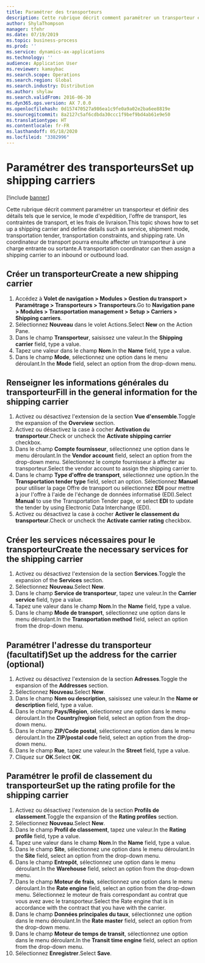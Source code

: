 ```yaml
---
title: Paramétrer des transporteurs
description: Cette rubrique décrit comment paramétrer un transporteur et définir des détails tels que le service, le mode d'expédition, l'offre de transport, les contraintes de transport, et les frais de livraison.
author: ShylaThompson
manager: tfehr
ms.date: 07/19/2019
ms.topic: business-process
ms.prod: ''
ms.service: dynamics-ax-applications
ms.technology: ''
audience: Application User
ms.reviewer: kamaybac
ms.search.scope: Operations
ms.search.region: Global
ms.search.industry: Distribution
ms.author: shylaw
ms.search.validFrom: 2016-06-30
ms.dyn365.ops.version: AX 7.0.0
ms.openlocfilehash: 0d157470527a986ea1c9fe0a9a02e2ba6ee8819e
ms.sourcegitcommit: 8a2127c5af6cdbda30ccc1f9bef9bd4ab61e9e50
ms.translationtype: HT
ms.contentlocale: fr-FR
ms.lasthandoff: 05/18/2020
ms.locfileid: "3382996"
---
```

# <a name="set-up-shipping-carriers"></a><span data-ttu-id="8cb6c-103">Paramétrer des transporteurs</span><span class="sxs-lookup"><span data-stu-id="8cb6c-103">Set up shipping carriers</span></span>

[!include [banner](../../includes/banner.md)]

<span data-ttu-id="8cb6c-104">Cette rubrique décrit comment paramétrer un transporteur et définir des détails tels que le service, le mode d'expédition, l'offre de transport, les contraintes de transport, et les frais de livraison.</span><span class="sxs-lookup"><span data-stu-id="8cb6c-104">This topic shows how to set up a shipping carrier and define details such as service, shipment mode, transportation tender, transportation constraints, and shipping rate.</span></span> <span data-ttu-id="8cb6c-105">Un coordinateur de transport pourra ensuite affecter un transporteur à une charge entrante ou sortante.</span><span class="sxs-lookup"><span data-stu-id="8cb6c-105">A transportation coordinator can then assign a shipping carrier to an inbound or outbound load.</span></span>


## <a name="create-a-new-shipping-carrier"></a><span data-ttu-id="8cb6c-106">Créer un transporteur</span><span class="sxs-lookup"><span data-stu-id="8cb6c-106">Create a new shipping carrier</span></span>
1. <span data-ttu-id="8cb6c-107">Accédez à **Volet de navigation > Modules > Gestion du transport > Paramétrage > Transporteurs > Transporteurs**.</span><span class="sxs-lookup"><span data-stu-id="8cb6c-107">Go to **Navigation pane > Modules > Transportation management > Setup > Carriers > Shipping carriers**.</span></span>
2. <span data-ttu-id="8cb6c-108">Sélectionnez **Nouveau** dans le volet Actions.</span><span class="sxs-lookup"><span data-stu-id="8cb6c-108">Select **New** on the Action Pane.</span></span>
3. <span data-ttu-id="8cb6c-109">Dans le champ **Transporteur**, saisissez une valeur.</span><span class="sxs-lookup"><span data-stu-id="8cb6c-109">In the **Shipping carrier** field, type a value.</span></span>
4. <span data-ttu-id="8cb6c-110">Tapez une valeur dans le champ **Nom**.</span><span class="sxs-lookup"><span data-stu-id="8cb6c-110">In the **Name** field, type a value.</span></span>
5. <span data-ttu-id="8cb6c-111">Dans le champ **Mode**, sélectionnez une option dans le menu déroulant.</span><span class="sxs-lookup"><span data-stu-id="8cb6c-111">In the **Mode** field, select an option from the drop-down menu.</span></span>

## <a name="fill-in-the-general-information-for-the-shipping-carrier"></a><span data-ttu-id="8cb6c-112">Renseigner les informations générales du transporteur</span><span class="sxs-lookup"><span data-stu-id="8cb6c-112">Fill in the general information for the shipping carrier</span></span>
1. <span data-ttu-id="8cb6c-113">Activez ou désactivez l'extension de la section **Vue d'ensemble**.</span><span class="sxs-lookup"><span data-stu-id="8cb6c-113">Toggle the expansion of the **Overview** section.</span></span>
2. <span data-ttu-id="8cb6c-114">Activez ou désactivez la case à cocher **Activation du transporteur**.</span><span class="sxs-lookup"><span data-stu-id="8cb6c-114">Check or uncheck the **Activate shipping carrier** checkbox.</span></span>
3. <span data-ttu-id="8cb6c-115">Dans le champ **Compte fournisseur**, sélectionnez une option dans le menu déroulant.</span><span class="sxs-lookup"><span data-stu-id="8cb6c-115">In the **Vendor account** field, select an option from the drop-down menu.</span></span> <span data-ttu-id="8cb6c-116">Sélectionnez le compte fournisseur à affecter au transporteur.</span><span class="sxs-lookup"><span data-stu-id="8cb6c-116">Select the vendor account to assign the shipping carrier to.</span></span>  
4. <span data-ttu-id="8cb6c-117">Dans le champ **Type d'offre de transport**, sélectionnez une option.</span><span class="sxs-lookup"><span data-stu-id="8cb6c-117">In the **Transportation tender type** field, select an option.</span></span> <span data-ttu-id="8cb6c-118">Sélectionnez **Manuel** pour utiliser la page Offre de transport ou sélectionnez **EDI** pour mettre à jour l'offre à l'aide de l'échange de données informatisé (EDI).</span><span class="sxs-lookup"><span data-stu-id="8cb6c-118">Select **Manual** to use the Transportation Tender page, or select **EDI** to update the tender by using Electronic Data Interchange (EDI).</span></span>  
5. <span data-ttu-id="8cb6c-119">Activez ou désactivez la case à cocher **Activer le classement du transporteur**.</span><span class="sxs-lookup"><span data-stu-id="8cb6c-119">Check or uncheck the **Activate carrier rating** checkbox.</span></span>

## <a name="create-the-necessary-services-for-the-shipping-carrier"></a><span data-ttu-id="8cb6c-120">Créer les services nécessaires pour le transporteur</span><span class="sxs-lookup"><span data-stu-id="8cb6c-120">Create the necessary services for the shipping carrier</span></span>
1. <span data-ttu-id="8cb6c-121">Activez ou désactivez l'extension de la section **Services**.</span><span class="sxs-lookup"><span data-stu-id="8cb6c-121">Toggle the expansion of the **Services** section.</span></span>
2. <span data-ttu-id="8cb6c-122">Sélectionnez **Nouveau**.</span><span class="sxs-lookup"><span data-stu-id="8cb6c-122">Select **New**.</span></span>
3. <span data-ttu-id="8cb6c-123">Dans le champ **Service de transporteur**, tapez une valeur.</span><span class="sxs-lookup"><span data-stu-id="8cb6c-123">In the **Carrier service** field, type a value.</span></span>
4. <span data-ttu-id="8cb6c-124">Tapez une valeur dans le champ **Nom**.</span><span class="sxs-lookup"><span data-stu-id="8cb6c-124">In the **Name** field, type a value.</span></span>
5. <span data-ttu-id="8cb6c-125">Dans le champ **Mode de transport**, sélectionnez une option dans le menu déroulant.</span><span class="sxs-lookup"><span data-stu-id="8cb6c-125">In the **Transportation method** field, select an option from the drop-down menu.</span></span>

## <a name="set-up-the-address-for-the-carrier-optional"></a><span data-ttu-id="8cb6c-126">Paramétrer l'adresse du transporteur (facultatif)</span><span class="sxs-lookup"><span data-stu-id="8cb6c-126">Set up the address for the carrier (optional)</span></span>
1. <span data-ttu-id="8cb6c-127">Activez ou désactivez l'extension de la section **Adresses**.</span><span class="sxs-lookup"><span data-stu-id="8cb6c-127">Toggle the expansion of the **Addresses** section.</span></span>
2. <span data-ttu-id="8cb6c-128">Sélectionnez **Nouveau**.</span><span class="sxs-lookup"><span data-stu-id="8cb6c-128">Select **New**.</span></span>
3. <span data-ttu-id="8cb6c-129">Dans le champ **Nom ou description**, saisissez une valeur.</span><span class="sxs-lookup"><span data-stu-id="8cb6c-129">In the **Name or description** field, type a value.</span></span>
4. <span data-ttu-id="8cb6c-130">Dans le champ **Pays/Région**, sélectionnez une option dans le menu déroulant.</span><span class="sxs-lookup"><span data-stu-id="8cb6c-130">In the **Country/region** field, select an option from the drop-down menu.</span></span>
5. <span data-ttu-id="8cb6c-131">Dans le champ **ZIP/Code postal**, sélectionnez une option dans le menu déroulant.</span><span class="sxs-lookup"><span data-stu-id="8cb6c-131">In the **ZIP/postal code** field, select an option from the drop-down menu.</span></span>
6. <span data-ttu-id="8cb6c-132">Dans le champ **Rue**, tapez une valeur.</span><span class="sxs-lookup"><span data-stu-id="8cb6c-132">In the **Street** field, type a value.</span></span>
7. <span data-ttu-id="8cb6c-133">Cliquez sur **OK**.</span><span class="sxs-lookup"><span data-stu-id="8cb6c-133">Select **OK**.</span></span>

## <a name="set-up-the-rating-profile-for-the-shipping-carrier"></a><span data-ttu-id="8cb6c-134">Paramétrer le profil de classement du transporteur</span><span class="sxs-lookup"><span data-stu-id="8cb6c-134">Set up the rating profile for the shipping carrier</span></span>
1. <span data-ttu-id="8cb6c-135">Activez ou désactivez l'extension de la section **Profils de classement**.</span><span class="sxs-lookup"><span data-stu-id="8cb6c-135">Toggle the expansion of the **Rating profiles** section.</span></span>
2. <span data-ttu-id="8cb6c-136">Sélectionnez **Nouveau**.</span><span class="sxs-lookup"><span data-stu-id="8cb6c-136">Select **New**.</span></span>
3. <span data-ttu-id="8cb6c-137">Dans le champ **Profil de classement**, tapez une valeur.</span><span class="sxs-lookup"><span data-stu-id="8cb6c-137">In the **Rating profile** field, type a value.</span></span>
4. <span data-ttu-id="8cb6c-138">Tapez une valeur dans le champ **Nom**.</span><span class="sxs-lookup"><span data-stu-id="8cb6c-138">In the **Name** field, type a value.</span></span>
5. <span data-ttu-id="8cb6c-139">Dans le champ **Site**, sélectionnez une option dans le menu déroulant.</span><span class="sxs-lookup"><span data-stu-id="8cb6c-139">In the **Site** field, select an option from the drop-down menu.</span></span>
6. <span data-ttu-id="8cb6c-140">Dans le champ **Entrepôt**, sélectionnez une option dans le menu déroulant.</span><span class="sxs-lookup"><span data-stu-id="8cb6c-140">In the **Warehouse** field, select an option from the drop-down menu.</span></span>
7. <span data-ttu-id="8cb6c-141">Dans le champ **Moteur de frais**, sélectionnez une option dans le menu déroulant.</span><span class="sxs-lookup"><span data-stu-id="8cb6c-141">In the **Rate engine** field, select an option from the drop-down menu.</span></span> <span data-ttu-id="8cb6c-142">Sélectionnez le moteur de frais correspondant au contrat que vous avez avec le transporteur.</span><span class="sxs-lookup"><span data-stu-id="8cb6c-142">Select the Rate engine that is in accordance with the contract that you have with the carrier.</span></span>  
8. <span data-ttu-id="8cb6c-143">Dans le champ **Données principales du taux**, sélectionnez une option dans le menu déroulant.</span><span class="sxs-lookup"><span data-stu-id="8cb6c-143">In the **Rate master** field, select an option from the drop-down menu.</span></span>
9. <span data-ttu-id="8cb6c-144">Dans le champ **Moteur de temps de transit**, sélectionnez une option dans le menu déroulant.</span><span class="sxs-lookup"><span data-stu-id="8cb6c-144">In the **Transit time engine** field, select an option from the drop-down menu.</span></span>
10. <span data-ttu-id="8cb6c-145">Sélectionnez **Enregistrer**.</span><span class="sxs-lookup"><span data-stu-id="8cb6c-145">Select **Save**.</span></span>

